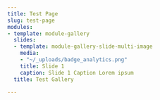 ```yaml
---
title: Test Page
slug: test-page
modules:
- template: module-gallery
  slides:
  - template: module-gallery-slide-multi-image
    media:
    - "~/_uploads/badge_analytics.png"
    title: Slide 1
    caption: Slide 1 Caption Lorem ipsum
  title: Test Gallery

---
```

